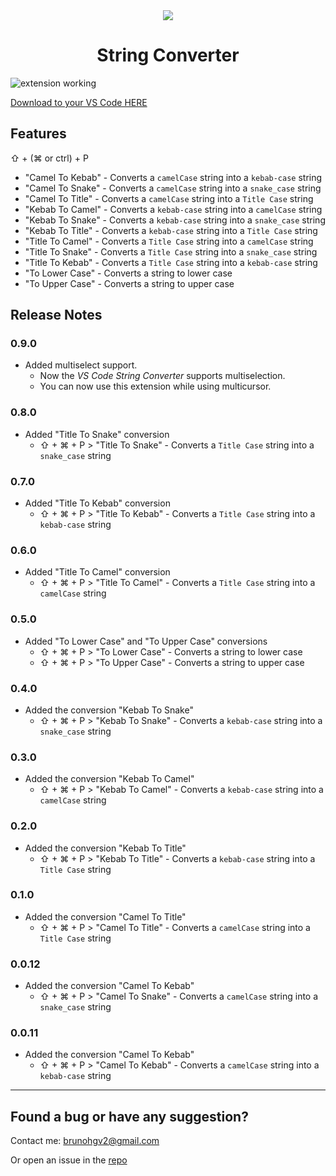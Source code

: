 <div style="text-align:center">
    <img src="https://i.ibb.co/QnpSdMj/9f2a6d73-6fd7-4f31-9caa-b68850f7f98a-200x200.png" />
    <h1>String Converter</h1>
</div>

![extension working](https://media-exp2.licdn.com/dms/image/C4E22AQGgRCwOa8L-kA/feedshare-shrink_800/0?e=1582156800&v=beta&t=IMPAN6Wc5k_Xpyxh8DF_jQeuvpks9gc-7Ra-jppLX2I)

[Download to your VS Code HERE](https://marketplace.visualstudio.com/items?itemName=brunohgv.vscode-string-converter)

## Features

⇧ + (⌘ or ctrl) + P

* "Camel To Kebab" - Converts a `camelCase` string into a `kebab-case` string
* "Camel To Snake" - Converts a `camelCase` string into a `snake_case` string
* "Camel To Title" - Converts a `camelCase` string into a `Title Case` string
* "Kebab To Camel" - Converts a `kebab-case` string into a `camelCase` string
* "Kebab To Snake" - Converts a `kebab-case` string into a `snake_case` string
* "Kebab To Title" - Converts a `kebab-case` string into a `Title Case` string
* "Title To Camel" - Converts a `Title Case` string into a `camelCase` string
* "Title To Snake" - Converts a `Title Case` string into a `snake_case` string
* "Title To Kebab" - Converts a `Title Case` string into a `kebab-case` string
* "To Lower Case" - Converts a string to lower case
* "To Upper Case" - Converts a string to upper case


## Release Notes

### 0.9.0

* Added multiselect support.
  * Now the *VS Code String Converter* supports multiselection.
  * You can now use this extension while using multicursor.

### 0.8.0

* Added "Title To Snake" conversion
  * ⇧ + ⌘ + P > "Title To Snake" - Converts a `Title Case` string into a `snake_case` string

### 0.7.0

* Added "Title To Kebab" conversion
  * ⇧ + ⌘ + P > "Title To Kebab" - Converts a `Title Case` string into a `kebab-case` string

### 0.6.0

* Added "Title To Camel" conversion
  * ⇧ + ⌘ + P > "Title To Camel" - Converts a `Title Case` string into a `camelCase` string

### 0.5.0

* Added "To Lower Case" and "To Upper Case" conversions
  * ⇧ + ⌘ + P > "To Lower Case" - Converts a string to lower case
  * ⇧ + ⌘ + P > "To Upper Case" - Converts a string to upper case

### 0.4.0

* Added the conversion "Kebab To Snake"
  * ⇧ + ⌘ + P > "Kebab To Snake" - Converts a `kebab-case` string into a `snake_case` string

### 0.3.0

* Added the conversion "Kebab To Camel"
  * ⇧ + ⌘ + P > "Kebab To Camel" - Converts a `kebab-case` string into a `camelCase` string

### 0.2.0

* Added the conversion "Kebab To Title"
  * ⇧ + ⌘ + P > "Kebab To Title" - Converts a `kebab-case` string into a `Title Case` string

### 0.1.0

* Added the conversion "Camel To Title"
  * ⇧ + ⌘ + P > "Camel To Title" - Converts a `camelCase` string into a `Title Case` string

### 0.0.12

* Added the conversion "Camel To Kebab"
  * ⇧ + ⌘ + P > "Camel To Snake" - Converts a `camelCase` string into a `snake_case` string

### 0.0.11

* Added the conversion "Camel To Kebab"
  * ⇧ + ⌘ + P > "Camel To Kebab" - Converts a `camelCase` string into a `kebab-case` string

----
## Found a bug or have any suggestion?

Contact me: brunohgv2@gmail.com

Or open an issue in the [repo](https://github.com/brunohgv/vs-code-string-converter)
